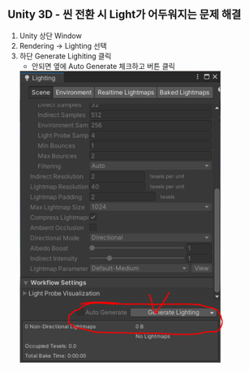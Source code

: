 ## Unity 3D - 씬 전환 시 Light가 어두워지는 문제 해결

1. Unity 상단 Window
2. Rendering → Lighting 선택
3. 하단 Generate Lighiting 클릭
    - 안되면 옆에 Auto Generate 체크하고 버튼 클릭
    <img src='resources/light.PNG' width='400px' align='center'>
